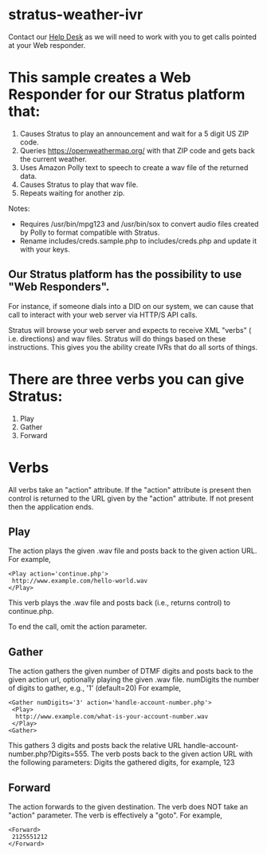 # stratus-weather-ivr

Contact our [Help Desk](https://www.spectrumvoip.com) as we will need to work with you to get calls pointed at your Web responder.

# This sample creates a Web Responder for our Stratus platform that:

1. Causes Stratus to play an announcement and wait for a 5 digit US ZIP code.
1. Queries https://openweathermap.org/ with that ZIP code and gets back the current weather.
1. Uses Amazon Polly text to speech to create a wav file of the returned data.
1. Causes Stratus to play that wav file.
1. Repeats waiting for another zip.

Notes:
* Requires /usr/bin/mpg123 and /usr/bin/sox to convert audio files created by Polly to format compatible with Stratus.
* Rename includes/creds.sample.php to includes/creds.php and update it with your keys.

## Our Stratus platform has the possibility to use "Web Responders".

For instance, if someone dials into a DID on our system, we can cause that call to interact with your web server via HTTP/S API calls.

Stratus will browse your web server and expects to receive XML "verbs" ( i.e. directions) and wav files.  Stratus will do things based on these instructions.  This gives you the ability create IVRs that do all sorts of things.

# There are three verbs you can give Stratus:
1. Play
1. Gather
1. Forward

# Verbs
All verbs take an "action" attribute. If the "action" attribute is present then control is returned to the URL given by the "action" attribute. If not present then the application ends.

## Play
The <Play> action plays the given .wav file and posts back to the given action URL.
For example,
```
<Play action='continue.php'>
 http://www.example.com/hello-world.wav
</Play>
```
This verb plays the .wav file and posts back (i.e., returns control) to continue.php.

To end the call, omit the action parameter.

## Gather
The <Gather> action gathers the given number of DTMF digits and posts back to the given action url, optionally playing the given .wav file.
numDigits 
the number of digits to gather, e.g., '1' (default=20)
For example,
```
<Gather numDigits='3' action='handle-account-number.php'>
 <Play>
  http://www.example.com/what-is-your-account-number.wav
 </Play>
<Gather>
```
This gathers 3 digits and posts back the relative URL handle-account-number.php?Digits=555.
The <Gather> verb posts back to the given action URL with the following parameters:
Digits 
the gathered digits, for example, 123

## Forward
The <Forward> action forwards to the given destination. The <Forward> verb does NOT take an "action" parameter. The <Forward> verb is effectively a "goto".
For example,
```
<Forward>
 2125551212
</Forward>
```

